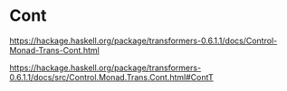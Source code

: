 # Cont

https://hackage.haskell.org/package/transformers-0.6.1.1/docs/Control-Monad-Trans-Cont.html

https://hackage.haskell.org/package/transformers-0.6.1.1/docs/src/Control.Monad.Trans.Cont.html#ContT

